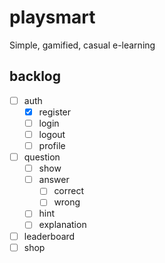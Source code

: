 # playsmart
Simple, gamified, casual e-learning

## backlog

- [ ] auth
  - [x] register
  - [ ] login
  - [ ] logout
  - [ ] profile

- [ ] question
  - [ ] show
  - [ ] answer
    - [ ] correct
    - [ ] wrong
  - [ ] hint
  - [ ] explanation

- [ ] leaderboard
- [ ] shop
